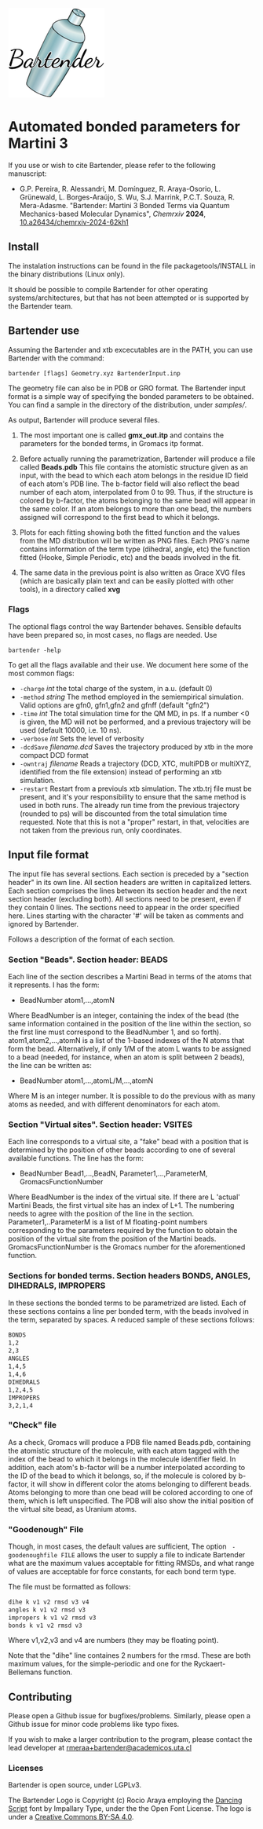 ![Bartender](graphics/logofinal_trazo_33.png)

# Automated bonded parameters for Martini 3

If you use or wish to cite Bartender, please refer to the following manuscript:

- G.P. Pereira, R. Alessandri, M. Domínguez, R. Araya-Osorio, L. Grünewald,
  L. Borges-Araújo, S. Wu, S.J. Marrink, P.C.T. Souza, R. Mera-Adasme.
  "Bartender: Martini 3 Bonded Terms via Quantum Mechanics-based Molecular Dynamics",
  *Chemrxiv* **2024**, [10.a26434/chemrxiv-2024-62kh1](https://doi.org/10.26434/chemrxiv-2024-62kh1)
 

## Install 

The instalation instructions can be found in the file
packagetools/INSTALL in the binary distributions (Linux only). 

It should be possible to compile Bartender 
for other operating systems/architectures, but that 
has not been attempted or is supported by the Bartender team.


## Bartender use

Assuming the Bartender and xtb excecutables are in the PATH, you
can use Bartender with the command:

```
bartender [flags] Geometry.xyz BartenderInput.inp
```

The geometry file can also be in PDB or GRO format. The Bartender input format
is a simple way of specifying the bonded parameters to be obtained. You can find a
sample in the directory of the distribution, under _samples/_.

As output, Bartender will produce several files.

1. The most important one is called **gmx_out.itp** and contains the parameters for
the bonded terms, in Gromacs itp format.

1. Before actually running the parametrization, Bartender will produce a file called **Beads.pdb**
This file contains the atomistic structure given as an input, with the bead to which each atom belongs
in the residue ID field of each atom's PDB line. The b-factor field will also reflect the bead number of
each atom, interpolated from 0 to 99. Thus, if the structure is colored by b-factor, the atoms belonging to
the same bead will appear in the same color. If an atom belongs to more than one bead, the numbers assigned
will correspond to the first bead to which it belongs.

1. Plots for each fitting showing both the fitted function and the values from the MD distribution will be written
as PNG files. Each PNG's name contains information of the term type (dihedral, angle, etc) the function fitted (Hooke, Simple Periodic, etc) and the beads involved in the fit.

1. The same data in the previous point is also written as Grace XVG files (which are basically plain text and can be easily plotted with other tools), in a directory called **xvg**

### Flags

The optional flags control the way Bartender behaves. Sensible defaults have been prepared so, in
most cases, no flags are needed. Use

```
bartender -help
```

To get all the flags available and their use. We document here some of the most common flags:

*  `-charge` _int_ the total charge of the system, in a.u. (default 0)
*  `-method` _string_ The method employed in the semiempirical simulation. Valid options are gfn0, gfn1,gfn2 and gfnff (default "gfn2")
*  `-time` _int_ The total simulation time for the QM MD, in ps. If a number <0 is given, the MD will not be performed, and a previous trajectory will be used (default 10000, i.e. 10 ns).
*  `-verbose` _int_  Sets the level of verbosity
*  `-dcdSave` _filename.dcd_ Saves the trajectory produced by xtb in the more compact DCD format
*  `-owntraj` _filename_ Reads a trajectory (DCD, XTC, multiPDB or multiXYZ, identified from the file extension) instead of performing an xtb simulation.
*  `-restart` Restart from a previouls xtb simulation. The xtb.trj file must be present, and it's your responsibility to ensure that the same method is used in both runs. The already run time from the previous trajectory (rounded to ps) will be discounted from the total simulation time requested. Note that this is not a "proper" restart, in that, velocities are not taken from the previous run, only coordinates.


## Input file format

The input file has several sections. Each section is preceded by a "section header" in its own line. All section headers are written in capitalized letters. Each section comprises the lines between its section header and the next section header (excluding both). All sections need to be present, even if they contain 0 lines. The sections need to appear in the order specified here. 
Lines starting with the character '\#' will be taken as comments and ignored by Bartender. 

Follows a description of the format of each section.

### Section "Beads". Section header: BEADS
Each line of the section describes a Martini Bead in terms of the atoms that it represents. I has the form:

* BeadNumber atom1,...,atomN 

Where BeadNumber is an integer, containing the index of the bead (the same information contained in the position of the line within the section, so the first line must correspond to the BeadNumber 1, and so forth). atom1,atom2,...,atomN is a list of the 1-based indexes of the N atoms that form the bead. Alternatively, if only 1/M of the atom L wants to be assigned to a bead (needed, for instance, when an atom is split between 2 beads), the line can be written as:

* BeadNumber atom1,...,atomL/M,...,atomN 

Where M is an integer number. It is possible to do the previous with as many atoms as needed, and with different denominators for each atom.

### Section "Virtual sites". Section header: VSITES
Each line corresponds to a virtual site, a "fake" bead with a position that is determined by the position of other beads according to one of several available functions. The line has the form:

* BeadNumber  Bead1,...,BeadN, Parameter1,...,ParameterM, GromacsFunctionNumber

Where BeadNumber is the index of the virtual site. If there are L 'actual' Martini Beads, the first virtual site has an index of L+1. The numbering needs to agree with the position of the line in the section. Parameter1,..ParameterM is a list of M floating-point numbers corresponding to the parameters required by the function to obtain the position of the virtual site from the position of the Martini beads. GromacsFunctionNumber is the Gromacs number for the aforementioned function.


### Sections for bonded terms. Section headers BONDS, ANGLES, DIHEDRALS, IMPROPERS

In these sections the bonded terms to be parametrized are listed.
Each of these sections contains a line per bonded term, with the beads involved in the term,
separated by spaces. A reduced sample of these sections follows:

```
BONDS
1,2
2,3
ANGLES
1,4,5 
1,4,6
DIHEDRALS
1,2,4,5
IMPROPERS  
3,2,1,4
```

### "Check" file

As a check, Gromacs will produce a PDB file named Beads.pdb, containing the atomistic structure of the molecule, with each atom tagged with the index of the bead to which it belongs in the molecule identifier field. In addition, each atom's b-factor will be a number interpolated according to the ID of the bead to which it belongs, so, if the molecule is colored by b-factor, it will show in different color the atoms belonging to different beads. Atoms belonging to more than one bead will be colored according to one of them, which is left unspecified. The PDB will also show the initial position of the virtual site bead, as Uranium atoms.


### "Goodenough" File

Though, in most cases, the default values are sufficient, The option ``` -goodenoughfile FILE``` allows the user to supply a file to indicate Bartender what are the maximum values acceptable for fitting RMSDs, and what range of values are acceptable for force constants, for each bond term type.

The file must be formatted as follows:

```
dihe k v1 v2 rmsd v3 v4
angles k v1 v2 rmsd v3
impropers k v1 v2 rmsd v3
bonds k v1 v2 rmsd v3
```

Where v1,v2,v3 and v4 are numbers (they may be floating point).

Note that the "dihe" line containes 2 numbers for the rmsd. 
These are both maximum values, for the simple-periodic and one for the
Ryckaert-Bellemans function.

## Contributing


Please open a Github issue for bugfixes/problems.
Similarly, please open a Github issue for minor code problems like typo fixes.

If you wish to make a larger contribution to the program, please contact the lead developer
at rmeraa+bartender@academicos.uta.cl



### Licenses

Bartender is open source, under LGPLv3.

The Bartender Logo is Copyright (c) Rocio Araya employing the [Dancing Script](https://github.com/impallari/DancingScript) font by Impallary Type, under the the Open Font License. The logo is under a [Creative Commons BY-SA 4.0](https://creativecommons.org/licenses/by-sa/4.0/).


